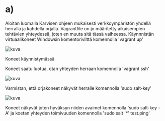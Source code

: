 # a)
Aloitan luomalla Karvisen ohjeen mukaisesti verkkoympäristön yhdellä herralla ja kahdella orjalla.
Vagrantfile on jo määritetty aikaisempien tehtävien yhteydessä, joten en muuta sitä tässä vaiheessa.
Käynnnistän virtuaalikoneet Windowsin komentorivilttä komennolla 'vagrant up'

![kuva](https://github.com/panupeltola/palvelimet/assets/148875059/74943280-9195-4303-8f3f-d82832c20518)

Koneet käynnistymässä

Koneet saatu luotua, otan yhteyden herraan komennolla 'vagrant ssh' 

![kuva](https://github.com/panupeltola/palvelimet/assets/148875059/4dcc9780-e78d-4645-bfdb-12668174def8)

Varmistan, että orjakoneet näkyvät herralle komennolla 'sudo salt-key'

![kuva](https://github.com/panupeltola/palvelimet/assets/148875059/3da32574-43d5-49fa-b42a-2cc783d1daf2)

Koneet näkyvät joten hyväksyn niiden avaimet komennolla 'sudo salt-key -A' ja koetan yhteyden toimivuuden komennolla 'sudo salt '*' test.ping'
